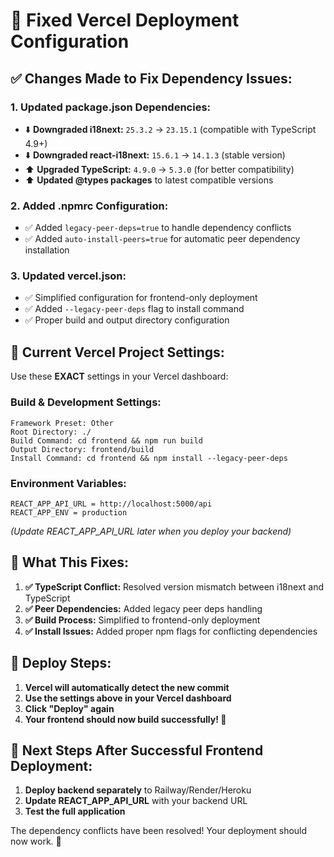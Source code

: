 # 🚀 Fixed Vercel Deployment Configuration

## ✅ Changes Made to Fix Dependency Issues:

### 1. **Updated package.json Dependencies:**
- ⬇️ **Downgraded i18next:** `25.3.2` → `23.15.1` (compatible with TypeScript 4.9+)
- ⬇️ **Downgraded react-i18next:** `15.6.1` → `14.1.3` (stable version)
- ⬆️ **Upgraded TypeScript:** `4.9.0` → `5.3.0` (for better compatibility)
- ⬆️ **Updated @types packages** to latest compatible versions

### 2. **Added .npmrc Configuration:**
- ✅ Added `legacy-peer-deps=true` to handle dependency conflicts
- ✅ Added `auto-install-peers=true` for automatic peer dependency installation

### 3. **Updated vercel.json:**
- ✅ Simplified configuration for frontend-only deployment
- ✅ Added `--legacy-peer-deps` flag to install command
- ✅ Proper build and output directory configuration

## 🔧 **Current Vercel Project Settings:**

Use these **EXACT** settings in your Vercel dashboard:

### **Build & Development Settings:**
```
Framework Preset: Other
Root Directory: ./
Build Command: cd frontend && npm run build
Output Directory: frontend/build
Install Command: cd frontend && npm install --legacy-peer-deps
```

### **Environment Variables:**
```
REACT_APP_API_URL = http://localhost:5000/api
REACT_APP_ENV = production
```
*(Update REACT_APP_API_URL later when you deploy your backend)*

## 🎯 **What This Fixes:**

1. **✅ TypeScript Conflict:** Resolved version mismatch between i18next and TypeScript
2. **✅ Peer Dependencies:** Added legacy peer deps handling
3. **✅ Build Process:** Simplified to frontend-only deployment
4. **✅ Install Issues:** Added proper npm flags for conflicting dependencies

## 📝 **Deploy Steps:**

1. **Vercel will automatically detect the new commit**
2. **Use the settings above in your Vercel dashboard**
3. **Click "Deploy" again**
4. **Your frontend should now build successfully! 🎉**

## 🔮 **Next Steps After Successful Frontend Deployment:**

1. **Deploy backend separately** to Railway/Render/Heroku
2. **Update REACT_APP_API_URL** with your backend URL
3. **Test the full application**

The dependency conflicts have been resolved! Your deployment should now work. 🚀
